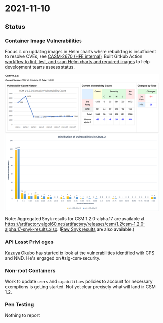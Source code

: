 # 2021-11-10

## Status

### Container Image Vulnerabilities

Focus is on updating images in Helm charts where rebuilding is insufficient to
resolve CVEs, see [CASM-2670 (HPE
internal)](https://connect.us.cray.com/jira/browse/CASM-2670). Built GitHub
Action [workflow to lint, test, and scan Helm charts and required
images](https://github.com/Cray-HPE/.github/blob/main/.github/workflows/charts-lint-test-scan.yml)
to help development teams assess status.

![CVE counts for CSM 1.2.0-alpha.17](csm-1.2.0-alpha.17/cve-counts.png)
![CVE dist for CSM 1.2.0-alpha.17](csm-1.2.0-alpha.17/cve-dist.png)

Note: Aggregated Snyk results for CSM 1.2.0-alpha.17 are available at
https://artifactory.algol60.net/artifactory/releases/csm/1.2/csm-1.2.0-alpha.17-snyk-results.xlsx.
([Raw Snyk
results](https://artifactory.algol60.net/artifactory/releases/csm/1.2/csm-1.2.0-alpha.17-scans.tar.gz)
are also available.)

### API Least Privileges

Kazuya Okubo has started to look at the vulnerabilities identified with CPS and
NMD. He's engaged on #sig-csm-security.


### Non-root Containers

Work to update `users` and `capabilities` policies to account for necessary
exemptions is getting started. Not yet clear precisely what will land in CSM
1.2.

### Pen Testing

Nothing to report
